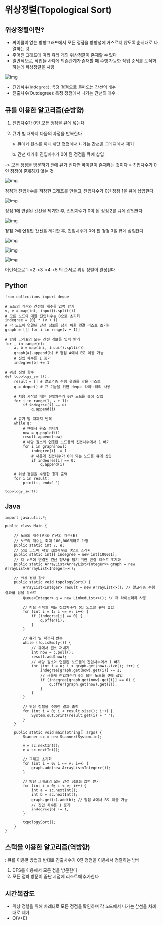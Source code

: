 # 위상정렬(Topological Sort)

## 위상정렬이란?

- 싸이클이 없는 방향그래프에서 모든 정점을 방향성에 거스르지 않도록 순서대로 나열하는 것
- 주어진 그래프에 따라 여러 개의 위상정렬이 존재할 수 있다
- 일반적으로, 작업들 사이에 의존관계가 존재할 때 수행 가능한 작업 순서를 도식화하는데 위상정렬을 사용

![img](https://media.vlpt.us/images/junhok82/post/2006748d-5afd-44e0-9fa3-8d996d9f8abd/image.png)

- 진입차수(Indegree): 특정 정점으로 들어오는 간선의 개수
- 진출차수(Outdegree): 특정 정점에서 나가는 간선의 개수

## 큐를 이용한 알고리즘(순방향)

1. 진입차수가 0인 모든 정점을 큐에 넣는다

2. 큐가 빌 때까지 다음의 과정을 반복한다

   a. 큐에서 원소를 꺼내 해당 정점에서 나가는 간선을 그래프에서 제거

   b. 간선 제거후 진입차수가 0이 된 정점을 큐에 삽입

-> 모든 정점을 방문하기 전에 큐가 빈다면 싸이클이 존재하는 것이다
    = 진입차수가 0인 정점이 존재하지 않는 것

![img](https://media.vlpt.us/images/younge/post/4731b5de-b1e0-488d-a614-7752d7d4fe53/%EC%BA%A1%EC%B2%98.JPG)

정점과 진입차수를 저장한 그래프를 만들고, 진입차수가 0인 정점 1을 큐에 삽입한다

![img](https://media.vlpt.us/images/younge/post/91cf9601-a53a-4bfe-b7ef-721ff6dda949/%EC%BA%A1%EC%B2%98.JPG)

정점 1에 연결된 간선을 제거한 후, 진입차수가 0이 된 정점 2를 큐에 삽입한다

![img](https://media.vlpt.us/images/younge/post/39dc4cf2-bc67-44c3-a5d8-249770a57c23/%EC%BA%A1%EC%B2%98.JPG)

정점 2에 연결된 간선을 제거한 후, 진입차수가 0이 된 정점 3을 큐에 삽입한다

![img](https://media.vlpt.us/images/younge/post/4955896b-f844-4023-8ddb-54056af637d2/%EC%BA%A1%EC%B2%98.JPG)

![img](https://media.vlpt.us/images/younge/post/7035869f-e294-422a-a249-d4082af91b2a/image.png)

![img](https://media.vlpt.us/images/younge/post/9ea8946c-85c5-4561-96d2-f941bef671ca/image.png)

이런식으로 1->2->3->4->5 의 순서로 위상 정렬이 완성된다

## Python

```
from collections import deque

# 노드의 개수와 간선의 개수를 입력 받기
v, e = map(int, input().split())
# 모든 노드에 대한 진입차수는 0으로 초기화
indegree = [0] * (v + 1)
# 각 노드에 연결된 간선 정보를 담기 위한 연결 리스트 초기화
graph = [[] for i in range(v + 1)]

# 방향 그래프의 모든 간선 정보를 입력 받기
for _ in range(e):
    a, b = map(int, input().split())
    graph[a].append(b) # 정점 A에서 B로 이동 가능
    # 진입 차수를 1 증가
    indegree[b] += 1

# 위상 정렬 함수
def topology_sort():
    result = [] # 알고리즘 수행 결과를 담을 리스트
    q = deque() # 큐 기능을 위한 deque 라이브러리 사용

    # 처음 시작할 때는 진입차수가 0인 노드를 큐에 삽입
    for i in range(1, v + 1):
        if indegree[i] == 0:
            q.append(i)

    # 큐가 빌 때까지 반복
    while q:
        # 큐에서 원소 꺼내기
        now = q.popleft()
        result.append(now)
        # 해당 원소와 연결된 노드들의 진입차수에서 1 빼기
        for i in graph[now]:
            indegree[i] -= 1
            # 새롭게 진입차수가 0이 되는 노드를 큐에 삽입
            if indegree[i] == 0:
                q.append(i)

    # 위상 정렬을 수행한 결과 출력
    for i in result:
        print(i, end=' ')

topology_sort()
```



## Java

```
import java.util.*;

public class Main {

    // 노드의 개수(V)와 간선의 개수(E)
    // 노드의 개수는 최대 100,000개라고 가정
    public static int v, e;
    // 모든 노드에 대한 진입차수는 0으로 초기화
    public static int[] indegree = new int[100001];
    // 각 노드에 연결된 간선 정보를 담기 위한 연결 리스트 초기화
    public static ArrayList<ArrayList<Integer>> graph = new ArrayList<ArrayList<Integer>>();

    // 위상 정렬 함수
    public static void topologySort() {
        ArrayList<Integer> result = new ArrayList<>(); // 알고리즘 수행 결과를 담을 리스트
        Queue<Integer> q = new LinkedList<>(); // 큐 라이브러리 사용

        // 처음 시작할 때는 진입차수가 0인 노드를 큐에 삽입
        for (int i = 1; i <= v; i++) {
            if (indegree[i] == 0) {
                q.offer(i);
            }
        }

        // 큐가 빌 때까지 반복
        while (!q.isEmpty()) {
            // 큐에서 원소 꺼내기
            int now = q.poll();
            result.add(now);
            // 해당 원소와 연결된 노드들의 진입차수에서 1 빼기
            for (int i = 0; i < graph.get(now).size(); i++) {
                indegree[graph.get(now).get(i)] -= 1;
                // 새롭게 진입차수가 0이 되는 노드를 큐에 삽입
                if (indegree[graph.get(now).get(i)] == 0) {
                    q.offer(graph.get(now).get(i));
                }
            }
        }

        // 위상 정렬을 수행한 결과 출력
        for (int i = 0; i < result.size(); i++) {
            System.out.print(result.get(i) + " ");
        }
    }

    public static void main(String[] args) {
        Scanner sc = new Scanner(System.in);

        v = sc.nextInt();
        e = sc.nextInt();

        // 그래프 초기화
        for (int i = 0; i <= v; i++) {
            graph.add(new ArrayList<Integer>());
        }

        // 방향 그래프의 모든 간선 정보를 입력 받기
        for (int i = 0; i < e; i++) {
            int a = sc.nextInt();
            int b = sc.nextInt();
            graph.get(a).add(b); // 정점 A에서 B로 이동 가능
            // 진입 차수를 1 증가
            indegree[b] += 1;
        }

        topologySort();
    }
}
```



## 스택을 이용한 알고리즘(역방향)

: 큐를 이용한 방법과 반대로 진출차수가 0인 정점을 이용해서 정렬하는 방식

1. DFS를 이용해서 모든 점을 방문한다
2. 모든 점의 방문이 끝난 시점에 리스트에 추가한다



## 시간복잡도

- 위상 정렬을 위해 차례대로 모든 정점을 확인하며 각 노드에서 나가는 간선을 차례대로 제거
- O(V+E)
